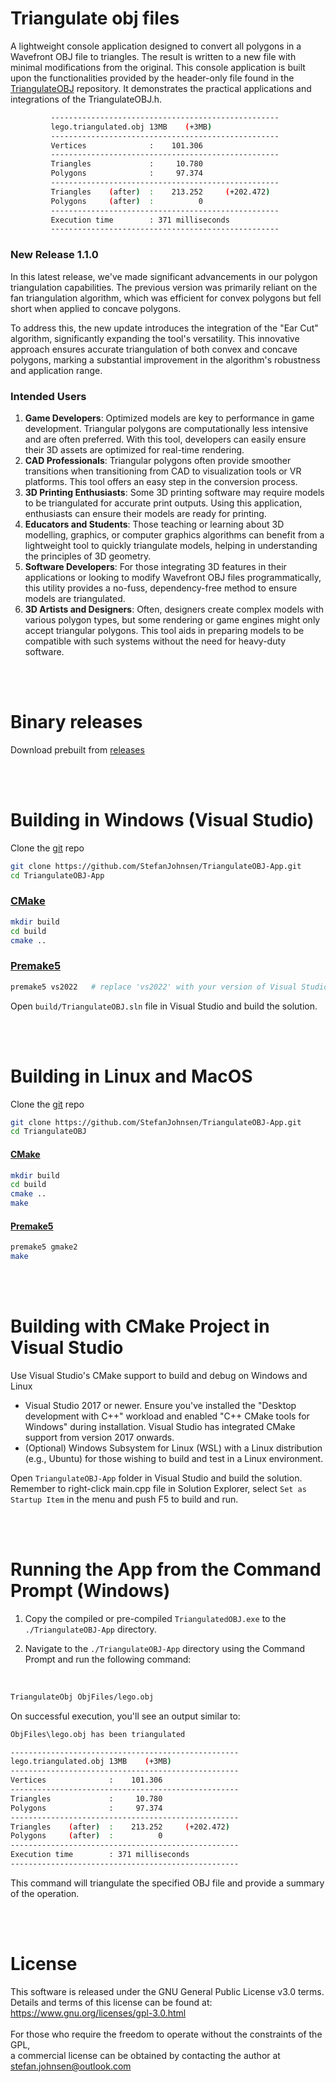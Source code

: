 # Triangulate obj files  
A lightweight console application designed to convert all polygons in a Wavefront OBJ file to triangles. The result is written to a new file with minimal modifications from the original. 
This console application is built upon the functionalities provided by the header-only file found in the [TriangulateOBJ](https://github.com/StefanJohnsen/TriangulateOBJ) repository. It demonstrates the practical applications and integrations of the TriangulateOBJ.h.

```bash
         ---------------------------------------------------
         lego.triangulated.obj 13MB    (+3MB)
         ---------------------------------------------------
         Vertices              :    101.306
         ---------------------------------------------------
         Triangles             :     10.780
         Polygons              :     97.374
         ---------------------------------------------------
         Triangles    (after)  :    213.252     (+202.472)
         Polygons     (after)  :          0
         ---------------------------------------------------
         Execution time        : 371 milliseconds
         ---------------------------------------------------
 ```

### New Release 1.1.0
In this latest release, we've made significant advancements in our polygon triangulation capabilities. The previous version was primarily reliant on the fan triangulation algorithm, which was efficient for convex polygons but fell short when applied to concave polygons.

To address this, the new update introduces the integration of the "Ear Cut" algorithm, significantly expanding the tool's versatility. This innovative approach ensures accurate triangulation of both convex and concave polygons, marking a substantial improvement in the algorithm's robustness and application range.

### Intended Users
1. **Game Developers**: Optimized models are key to performance in game development. Triangular polygons are computationally less intensive and are often preferred. With this tool, developers can easily ensure their 3D assets are optimized for real-time rendering.
2. **CAD Professionals**: Triangular polygons often provide smoother transitions when transitioning from CAD to visualization tools or VR platforms. This tool offers an easy step in the conversion process.
3. **3D Printing Enthusiasts**: Some 3D printing software may require models to be triangulated for accurate print outputs. Using this application, enthusiasts can ensure their models are ready for printing.
4. **Educators and Students**: Those teaching or learning about 3D modelling, graphics, or computer graphics algorithms can benefit from a lightweight tool to quickly triangulate models, helping in understanding the principles of 3D geometry.
5. **Software Developers**: For those integrating 3D features in their applications or looking to modify Wavefront OBJ files programmatically, this utility provides a no-fuss, dependency-free method to ensure models are triangulated.
6. **3D Artists and Designers**: Often, designers create complex models with various polygon types, but some rendering or game engines might only accept triangular polygons. This tool aids in preparing models to be compatible with such systems without the need for heavy-duty software.
   
<br><br>
# Binary releases
Download prebuilt from [releases](https://github.com/StefanJohnsen/TriangulateOBJ-App/releases)

<br><br>
# Building in Windows (Visual Studio)

Clone the [git](https://git-scm.com/downloads) repo

   ```bash
   git clone https://github.com/StefanJohnsen/TriangulateOBJ-App.git
   cd TriangulateOBJ-App
   ```

### [CMake](https://cmake.org/download/)

   ```bash
   mkdir build
   cd build
   cmake ..
   ```

### [Premake5](https://premake.github.io/download/)

   ```bash
   premake5 vs2022   # replace 'vs2022' with your version of Visual Studio
   ```
   Open `build/TriangulateOBJ.sln` file in Visual Studio and build the solution.

<br><br>
# Building in Linux and MacOS

Clone the [git](https://git-scm.com/downloads) repo

   ```bash
   git clone https://github.com/StefanJohnsen/TriangulateOBJ-App.git
   cd TriangulateOBJ
   ```

#### [CMake](https://cmake.org/download/)

   ```bash
   mkdir build
   cd build
   cmake ..
   make
   ```

#### [Premake5](https://premake.github.io/download/)

   ```bash
   premake5 gmake2
   make
   ```

<br><br>
# Building with CMake Project in Visual Studio

Use Visual Studio's CMake support to build and debug on Windows and Linux

- Visual Studio 2017 or newer. Ensure you've installed the "Desktop development with C++" workload and enabled "C++ CMake tools for Windows" during installation. Visual Studio has integrated CMake support from version 2017 onwards.
- (Optional) Windows Subsystem for Linux (WSL) with a Linux distribution (e.g., Ubuntu) for those wishing to build and test in a Linux environment.

Open `TriangulateOBJ-App` folder in Visual Studio and build the solution. Remember to right-click main.cpp file in Solution Explorer, select `Set as Startup Item` in the menu and push F5 to build and run.

<br><br>
# Running the App from the Command Prompt (Windows)

1. Copy the compiled or pre-compiled `TriangulatedOBJ.exe` to the `./TriangulateOBJ-App` directory.
  
2. Navigate to the `./TriangulateOBJ-App` directory using the Command Prompt and run the following command:
<br>

   ```bash
   TriangulateObj ObjFiles/lego.obj
   ```

On successful execution, you'll see an output similar to:

   ```bash
   ObjFiles\lego.obj has been triangulated

   ---------------------------------------------------
   lego.triangulated.obj 13MB    (+3MB)
   ---------------------------------------------------
   Vertices              :    101.306
   ---------------------------------------------------
   Triangles             :     10.780
   Polygons              :     97.374
   ---------------------------------------------------
   Triangles    (after)  :    213.252     (+202.472)
   Polygons     (after)  :          0
   ---------------------------------------------------
   Execution time        : 371 milliseconds
   ---------------------------------------------------
   ```
This command will triangulate the specified OBJ file and provide a summary of the operation.

<br><br>
# License
This software is released under the GNU General Public License v3.0 terms.<br> 
Details and terms of this license can be found at: https://www.gnu.org/licenses/gpl-3.0.html<br><br>
For those who require the freedom to operate without the constraints of the GPL,<br>
a commercial license can be obtained by contacting the author at stefan.johnsen@outlook.com
